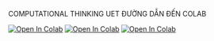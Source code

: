 COMPUTATIONAL THINKING UET
ĐƯỜNG DẪN ĐẾN COLAB

[![Open In Colab](https://colab.research.google.com/assets/colab-badge.svg)](https://colab.research.google.com/github/Hnam2911/Computational-thinking/blob/main/buoi2.ipynb)
[![Open In Colab](https://colab.research.google.com/assets/colab-badge.svg)](https://colab.research.google.com/github/Hnam2911/Computational-thinking/blob/main/buoi1.ipynb)
[![Open In Colab](https://colab.research.google.com/assets/colab-badge.svg)](https://colab.research.google.com/github/Hnam2911/Computational-thinking/blob/main/Buoi3(b%C3%A0i%20t%E1%BA%ADp%20%E1%BB%9F%20ph%C3%ADa%20d%C6%B0%E1%BB%9Bi).ipynb)


